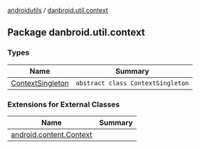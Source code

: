 [androidutils](../index.md) / [danbroid.util.context](./index.md)

## Package danbroid.util.context

### Types

| Name | Summary |
|---|---|
| [ContextSingleton](-context-singleton/index.md) | `abstract class ContextSingleton` |

### Extensions for External Classes

| Name | Summary |
|---|---|
| [android.content.Context](android.content.-context/index.md) |  |
